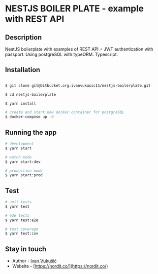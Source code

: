 # NESTJS BOILER PLATE - example with REST API

## Description

NestJS boilerplate with examples of REST API + JWT authentication with passport. Using postgreSQL with typeORM.
Typescript.

## Installation

```bash

$ git clone git@bitbucket.org:ivanvukusic15/nestjs-boilerplate.git

$ cd nestjs-boilerplate

$ yarn install

# create and start new docker container for postgreSQL
$ docker-compose up -d
```

## Running the app

```bash
# development
$ yarn start

# watch mode
$ yarn start:dev

# production mode
$ yarn start:prod
```

## Test

```bash
# unit tests
$ yarn test

# e2e tests
$ yarn test:e2e

# test coverage
$ yarn test:cov
```

## Stay in touch

- Author - [Ivan Vukušić](ivanvukusic15@gmail.com)
- Website - [https://nordit.co/](https://nordit.co/)
